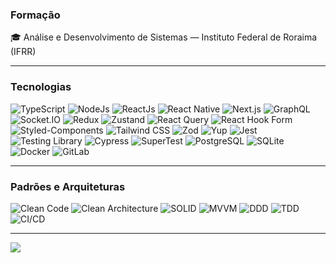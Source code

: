 ### Formação

🎓 Análise e Desenvolvimento de Sistemas — Instituto Federal de Roraima (IFRR)

---

### Tecnologias

![TypeScript](https://img.shields.io/badge/-TypeScript-black?style=flat-square&logo=typescript)
![NodeJs](https://img.shields.io/badge/Node.js-black?style=flat-square&logo=node.js&logoColor=43853D)
![ReactJs](https://img.shields.io/badge/-React-black?style=flat-square&logo=react)
![React Native](https://img.shields.io/badge/React_Native-black?style=flat-square&logo=react)
![Next.js](https://img.shields.io/badge/Next.js-black?style=flat-square&logo=next.js&logoColor=white)
![GraphQL](https://img.shields.io/badge/GraphQL-black?style=flat-square&logo=graphql&logoColor=E10098)
![Socket.IO](https://img.shields.io/badge/Socket.IO-black?style=flat-square&logo=socket.io)
![Redux](https://img.shields.io/badge/Redux-black?style=flat-square&logo=redux&logoColor=593D88)
![Zustand](https://img.shields.io/badge/Zustand-black?style=flat-square)
![React Query](https://img.shields.io/badge/React_Query-black?style=flat-square&logo=react-query&logoColor=FF4154)
![React Hook Form](https://img.shields.io/badge/React_Hook_Form-black?style=flat-square&logo=react-hook-form&logoColor=EC5990)
![Styled-Components](https://img.shields.io/badge/Styled--Components-black?style=flat-square&logo=styled-components)
![Tailwind CSS](https://img.shields.io/badge/Tailwind_CSS-black?style=flat-square&logo=tailwind-css&logoColor=38B2AC)
![Zod](https://img.shields.io/badge/Zod-black?style=flat-square&logo=zod&logoColor=3E67B1)
![Yup](https://img.shields.io/badge/Yup-black?style=flat-square)
![Jest](https://img.shields.io/badge/Jest-black?style=flat-square&logo=Jest&logoColor=AD1860)
![Testing Library](https://img.shields.io/badge/Testing_Library-black?style=flat-square&logo=testing-library&logoColor=E33332)
![Cypress](https://img.shields.io/badge/Cypress-black?style=flat-square&logo=cypress&logoColor=17202C)
![SuperTest](https://img.shields.io/badge/SuperTest-black?style=flat-square)
![PostgreSQL](https://img.shields.io/badge/PostgreSQL-black?style=flat-square&logo=postgresql&logoColor=699eca)
![SQLite](https://img.shields.io/badge/SQLite-black?style=flat-square&logo=sqlite&logoColor=003B57)
![Docker](https://img.shields.io/badge/Docker-black?style=flat-square&logo=docker&logoColor=2496ED)
![GitLab](https://img.shields.io/badge/GitLab-black?style=flat-square&logo=gitlab&logoColor=FCA121)

---

### Padrões e Arquiteturas

![Clean Code](https://img.shields.io/badge/Clean_Code-black?style=flat-square)
![Clean Architecture](https://img.shields.io/badge/Clean_Architecture-black?style=flat-square)
![SOLID](https://img.shields.io/badge/SOLID-black?style=flat-square)
![MVVM](https://img.shields.io/badge/MVVM-black?style=flat-square)
![DDD](https://img.shields.io/badge/DDD-black?style=flat-square)
![TDD](https://img.shields.io/badge/TDD-black?style=flat-square)
![CI/CD](https://img.shields.io/badge/CI/CD-black?style=flat-square)

---

<div> 
  <a href="https://www.linkedin.com/in/lucaslimax" target="_blank"><img src="https://img.shields.io/badge/-LINKEDIN-black?style=flat-square&logo=linkedin&logoColor=blue" target="_blank"></a> 
</div>
